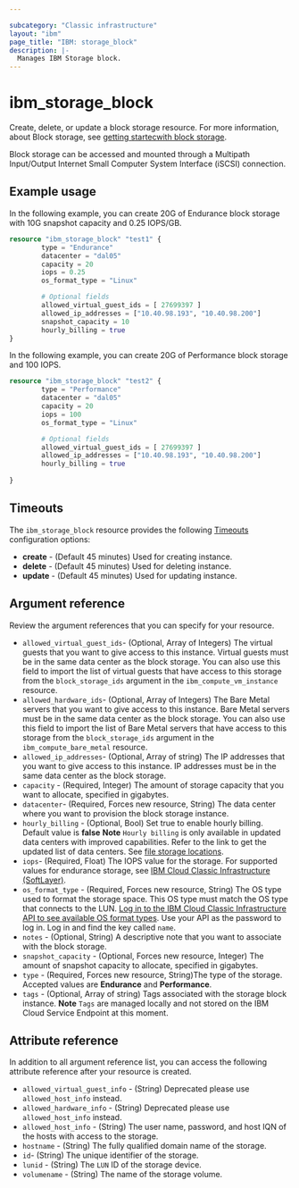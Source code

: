 ```yaml
---

subcategory: "Classic infrastructure"
layout: "ibm"
page_title: "IBM: storage_block"
description: |-
  Manages IBM Storage block.
---
```


# ibm_storage_block
Create, delete, or update a block storage resource. For more information, about Block storage, see [getting startecwith block storage](https://cloud.ibm.com/docs/BlockStorage?topic=BlockStorage-getting-started). 

Block storage can be accessed and mounted through a Multipath Input/Output Internet Small Computer System Interface (iSCSI) connection.

## Example usage
In the following example, you can create 20G of Endurance block storage with 10G snapshot capacity and 0.25 IOPS/GB.

```terraform
resource "ibm_storage_block" "test1" {
        type = "Endurance"
        datacenter = "dal05"
        capacity = 20
        iops = 0.25
        os_format_type = "Linux"

        # Optional fields
        allowed_virtual_guest_ids = [ 27699397 ]
        allowed_ip_addresses = ["10.40.98.193", "10.40.98.200"]
        snapshot_capacity = 10
        hourly_billing = true
}
```

In the following example, you can create 20G of Performance block storage and 100 IOPS.

```terraform
resource "ibm_storage_block" "test2" {
        type = "Performance"
        datacenter = "dal05"
        capacity = 20
        iops = 100
        os_format_type = "Linux"

        # Optional fields
        allowed_virtual_guest_ids = [ 27699397 ]
        allowed_ip_addresses = ["10.40.98.193", "10.40.98.200"]
        hourly_billing = true
        
}
```

## Timeouts

The `ibm_storage_block` resource provides the following [Timeouts](https://www.terraform.io/docs/language/resources/syntax.html) configuration options:

- **create** - (Default 45 minutes) Used for creating instance.
- **delete** - (Default 45 minutes) Used for deleting instance.
- **update** - (Default 45 minutes) Used for updating instance.


## Argument reference 
Review the argument references that you can specify for your resource.

- `allowed_virtual_guest_ids`- (Optional, Array of Integers) The virtual guests that you want to give access to this instance. Virtual guests must be in the same data center as the block storage. You can also use this field to import the list of virtual guests that have access to this storage from the `block_storage_ids` argument in the `ibm_compute_vm_instance` resource.
- `allowed_hardware_ids`- (Optional, Array of Integers) The Bare Metal servers that you want to give access to this instance. Bare Metal servers must be in the same data center as the block storage. You can also use this field to import the list of Bare Metal servers that have access to this storage from the `block_storage_ids` argument in the `ibm_compute_bare_metal` resource.
- `allowed_ip_addresses`- (Optional, Array of string) The IP addresses that you want to give access to this instance. IP addresses must be in the same data center as the block storage.
- `capacity` - (Required, Integer) The amount of storage capacity that you want to allocate, specified in gigabytes.
- `datacenter`- (Required, Forces new resource, String) The data center where you want to provision the block storage instance.
- `hourly_billing` -  (Optional, Bool) Set true to enable hourly billing. Default value is **false**   **Note** `Hourly billing` is only available in updated data centers with improved capabilities. Refer to the link to get the updated list of data centers. See [file storage locations](https://cloud.ibm.com/docs/FileStorage?topic=FileStorage-selectDC).
- `iops`- (Required, Float) The IOPS value for the storage. For supported values for endurance storage, see [IBM Cloud Classic Infrastructure (SoftLayer)](https://cloud.ibm.com/docs/FileStorage?topic=FileStorage-orderingFileStorage).
- `os_format_type` - (Required, Forces new resource, String) The OS type used to format the storage space. This OS type must match the OS type that connects to the LUN. [Log in to the IBM Cloud Classic Infrastructure API to see available OS format types](https://api.softlayer.com/rest/v3/SoftLayer_Network_Storage_Iscsi_OS_Type/getAllObjects/). Use your API as the password to log in. Log in and find the key called `name`.
- `notes` -  (Optional, String) A descriptive note that you want to associate with the block storage.
- `snapshot_capacity` - (Optional, Forces new resource, Integer) The amount of snapshot capacity to allocate, specified in gigabytes.
- `type` - (Required, Forces new resource, String)The type of the storage. Accepted values are **Endurance** and **Performance**.
- `tags` - (Optional, Array of string) Tags associated with the storage block instance.     **Note** `Tags` are managed locally and not stored on the IBM Cloud Service Endpoint at this moment.


## Attribute reference
In addition to all argument reference list, you can access the following attribute reference after your resource is created.

- `allowed_virtual_guest_info` - (String) Deprecated please use `allowed_host_info` instead.
- `allowed_hardware_info` - (String) Deprecated please use `allowed_host_info` instead.
- `allowed_host_info` - (String) The user name, password, and host IQN of the hosts with access to the storage.
- `hostname` - (String) The fully qualified domain name of the storage.
- `id`- (String) The unique identifier of the storage.
- `lunid` -  (String) The `LUN` ID of the storage device.
- `volumename` - (String) The name of the storage volume.
